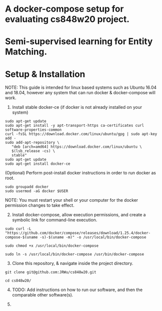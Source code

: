 # A docker-compose setup for evaluating cs848w20 project.
# Semi-supervised learning for Entity Matching.

# Setup & Installation
NOTE: This guide is intended for linux based systems such as Ubuntu 16.04 and 18.04, however any system that can run docker & docker-compose will work.

1. Install stable docker-ce (if docker is not already installed on your system)
```
sudo apt-get update
sudo apt-get install -y apt-transport-https ca-certificates curl software-properties-common
curl -fsSL https://download.docker.com/linux/ubuntu/gpg | sudo apt-key add - 
sudo add-apt-repository \
   "deb [arch=amd64] https://download.docker.com/linux/ubuntu \
   $(lsb_release -cs) \
   stable"
sudo apt-get update
sudo apt-get install docker-ce
```

(Optional) Perform post-install docker instructions in order to run docker as root.
```
sudo groupadd docker
sudo usermod -aG docker $USER
```
NOTE: You must restart your shell or your computer for the docker permission changes to take effect.

2. Install docker-compose, allow execution permissions, and create a symbolic link for command-line execution.
```
sudo curl -L "https://github.com/docker/compose/releases/download/1.25.4/docker-compose-$(uname -s)-$(uname -m)" -o /usr/local/bin/docker-compose

sudo chmod +x /usr/local/bin/docker-compose

sudo ln -s /usr/local/bin/docker-compose /usr/bin/docker-compose
```

3. Clone this repository, & navigate inside the project directory.
```
git clone git@github.com:JRWu/cs848w20.git

cd cs848w20/
```

4. TODO: Add instructions on how to run our software, and then the comparable other software(s).

5. 